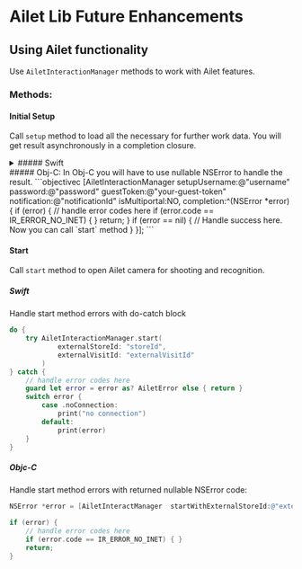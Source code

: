 # Ailet Lib Future Enhancements

## Using Ailet functionality

Use `AiletInteractionManager` methods to work with Ailet features. 

### Methods:

#### Initial Setup

Call `setup` method to load all the necessary for further work data. You will get result asynchronously in a completion closure. 

<details>
<summary>##### Swift</summary>
In Swift you will receive the result in Result and AiletError enums.
```swift
AiletInteractionManager.setup(
    username: "username",
    password: "password",
    guestToken: "your-guest-token", 
    notification: "notificationId",
    isMultiportal: false,
    completion: { result in
        switch result {
            case .success:
                // handle success here. you can call `start` method in this case
            case .failure(let error):
                // handle errors from AiletError enum
                if error == AiletError.noConnection { }
        }
    }
)
```
</details>
##### Obj-C:
In Obj-C you will have to use nullable NSError to handle the result.
```objectivec
[AiletInteractionManager setupUsername:@"username" 
                              password:@"password" 
                            guestToken:@"your-guest-token"
                          notification:@"notificationId"
                         isMultiportal:NO, 
                            completion:^(NSError *error) {
    if (error) {
        // handle error codes here
        if (error.code == IR_ERROR_NO_INET) { }
        return;
    }
    if (error == nil) {
        // Handle success here. Now you can call `start` method
    }
}];
```

#### Start
Call `start` method to open Ailet camera for shooting and recognition. 

##### Swift
Handle start method errors with do-catch block
```swift
do {
    try AiletInteractionManager.start(
            externalStoreId: "storeId",
            externalVisitId: "externalVisitId"
        )        
} catch {
    // handle error codes here
    guard let error = error as? AiletError else { return }
    switch error {
        case .noConnection:
            print("no connection")
        default:
            print(error)
    }
}
```

##### Objc-C
Handle start method errors with returned nullable NSError code:

```objectivec
NSError *error = [AiletInteractManager  startWithExternalStoreId:@"externalStoreId"  externalVisitId:@"externalVisitId"];

if (error) {
    // handle error codes here
    if (error.code == IR_ERROR_NO_INET) { }
    return;
}
```
